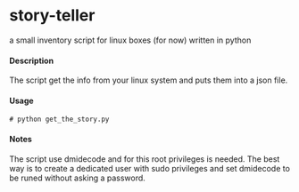 # story-teller
a small inventory script for linux boxes (for now) written in python

#### Description
The script get the info from your linux system and puts them into a json file.

#### Usage

```
# python get_the_story.py
```

#### Notes

The script use dmidecode and for this root privileges is needed. The best way is to create a dedicated user with sudo privileges and set dmidecode to be runed without asking a password.
